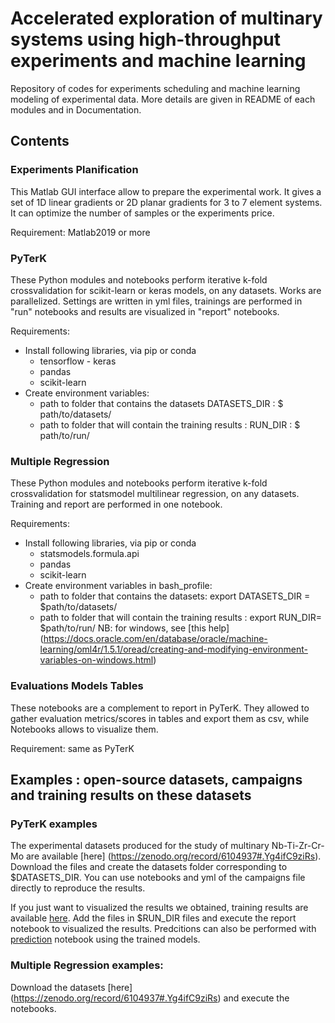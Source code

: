# Accelerated exploration of multinary systems using high-throughput experiments and machine learning

Repository of codes for experiments scheduling and machine learning modeling of experimental data. 
More details are given in README of each modules and in Documentation. 

## Contents 

### Experiments Planification

This Matlab GUI interface allow to prepare the experimental work. It gives a set of 1D linear gradients or 2D planar gradients for 3 to 7 element systems. It can optimize the number of samples or the experiments price.  

Requirement: Matlab2019 or more 


### PyTerK 

These Python modules and notebooks perform iterative k-fold crossvalidation for scikit-learn or keras models, on any datasets. Works are parallelized. Settings are written in yml files, trainings are performed in "run" notebooks and results are visualized in "report" notebooks.  

Requirements:
* Install following libraries, via pip or conda
	* tensorflow - keras
	* pandas 
	* scikit-learn
* Create environment variables:
	* path to folder that contains the datasets DATASETS_DIR : $ path/to/datasets/
	* path to folder that will contain the training results : RUN_DIR : $ path/to/run/ 

### Multiple Regression

These Python modules and notebooks perform iterative k-fold crossvalidation for statsmodel multilinear regression, on any datasets. Training and report are performed in one notebook. 

Requirements: 
* Install following libraries, via pip or conda
	* statsmodels.formula.api
	* pandas
	* scikit-learn
* Create environment variables in bash_profile:
	* path to folder that contains the datasets: export DATASETS_DIR = $path/to/datasets/
	* path to folder that will contain the training results : export RUN_DIR= $path/to/run/
NB: for windows, see [this help] (https://docs.oracle.com/en/database/oracle/machine-learning/oml4r/1.5.1/oread/creating-and-modifying-environment-variables-on-windows.html)

### Evaluations Models Tables

These notebooks are a complement to report in PyTerK. They allowed to gather evaluation metrics/scores in tables and export them as csv, while Notebooks allows to visualize them. 

Requirement: same as PyTerK


## Examples : open-source datasets, campaigns and training results on these datasets

### PyTerK examples

The experimental datasets produced for the study of multinary Nb-Ti-Zr-Cr-Mo are available [here] (https://zenodo.org/record/6104937#.Yg4ifC9ziRs). 
Download the files and create the datasets folder corresponding to $DATASETS_DIR. You can use notebooks and yml of the campaigns file directly to reproduce the results. 

If you just want to visualized the results we obtained, training results are available [here](https://zenodo.org/record/6104937#.Yg4ifC9ziRs). Add the files in $RUN_DIR files and execute the report notebook to visualized the results. Predcitions can also be performed with [prediction](Examples/prediction.ipynb) notebook using the trained models.

### Multiple Regression examples:

Download the datasets [here] (https://zenodo.org/record/6104937#.Yg4ifC9ziRs) and execute the notebooks. 




